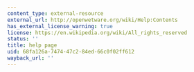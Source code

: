 ```yaml
---
content_type: external-resource
external_url: http://openwetware.org/wiki/Help:Contents
has_external_license_warning: true
license: https://en.wikipedia.org/wiki/All_rights_reserved
status: ''
title: help page
uid: 68fa126a-7474-47c2-84ed-66c0f02ff612
wayback_url: ''
---
```

